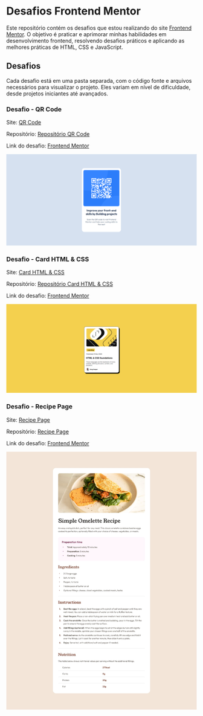 # Desafios Frontend Mentor

Este repositório contém os desafios que estou realizando do site [Frontend Mentor](https://www.frontendmentor.io/profile/emillymoitinho). O objetivo é praticar e aprimorar minhas habilidades em desenvolvimento frontend, resolvendo desafios práticos e aplicando as melhores práticas de HTML, CSS e JavaScript.

## Desafios

Cada desafio está em uma pasta separada, com o código fonte e arquivos necessários para visualizar o projeto. Eles variam em nível de dificuldade, desde projetos iniciantes até avançados.

### Desafio - QR Code
Site: [QR Code](https://emillymoitinho.github.io/introduction_FrontendMentor/qr-code-component-main/)

Repositório: [Repositório QR Code](https://github.com/emillymoitinho/introduction_FrontendMentor/tree/main/qr-code-component-main)

Link do desafio: [Frontend Mentor](https://www.frontendmentor.io/solutions/utilizei-html5-para-estruturar-a-pgina-e-css3-com-flexbox-lqAQNw9cSJ)

![Imagem](qr-code-component-main/images/print.png)

### Desafio - Card HTML & CSS
Site: [Card HTML & CSS](https://emillymoitinho.github.io/introduction_FrontendMentor/card_htmlcss/)

Repositório: [Repositório Card HTML & CSS](https://github.com/emillymoitinho/introduction_FrontendMentors/tree/main/card_htmlcss)

Link do desafio: [Frontend Mentor](https://www.frontendmentor.io/solutions/card-html-and-css-GkNGuYovtf)

![Imagem](card_htmlcss/img/print.png)

### Desafio - Recipe Page
Site: [Recipe Page](https://emillymoitinho.github.io/introduction_FrontendMentor/pagina_receita/)

Repositório: [Recipe Page](https://github.com/emillymoitinho/introduction_FrontendMentor/tree/main/pagina_receita)

Link do desafio: [Frontend Mentor](https://www.frontendmentor.io/solutions/recipe-page-IsmfRkXhVo)

![Imagem](pagina_receita/design/desktop-design.jpg)
